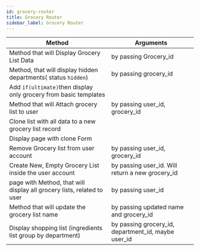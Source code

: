 ```yaml
---
id: grocery-router
title: Grocery Router
sidebar_label: Grocery Router
---
```


| Method | Arguments |
| ---    | ----------|
| Method that will Display Grocery List Data | by passing Grocery\_id |
| Method, that will display hidden departments\( status `hidden`\)  | by passing grocery\_id |
| Add `if(ultimate)`then display only grocery from basic templates |  |
| Method that will Attach grocery list to user | by passing user\_id, grocery\_id |
| Clone list with all data to a new grocery list record |  |
| Display page with clone Form  |  |
| Remove Grocery list from user account | by passing user\_id, grocery\_id |
| Create New, Empty Grocery List inside the user account | by passing user\_id. Will return a new grocery\_id |
| page with Method, that will display all grocery lists, related to user | by passing user\_id |
| Method that will update the grocery list name | by passing updated name and grocery\_id |
| Display shopping list \(ingredients list group by department\) |  by passing grocery\_id, department\_id, maybe user\_id |
